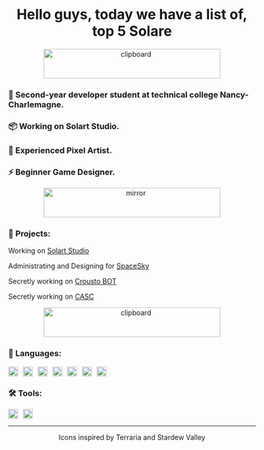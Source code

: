 <h1 align="center">Hello guys, today we have a list of, top 5 Solare</h1>

<div align="center">
  <img src="https://imgur.com/lCLpGW9.png" alt="clipboard" width="360" height="60" />
  <h3 align="left">💬 Second-year developer student at technical college Nancy-Charlemagne.</h3>
  <h3 align="left">📦 Working on Solart Studio.</h3>
  <h3 align="left">🎨 Experienced Pixel Artist.</h3>
  <h3 align="left">⚡ Beginner Game Designer.</h3>
</div>

<div align="center">
  <img src="https://imgur.com/ZuFWOhV.png" alt="mirror" width="360" height="60" />
</div>

<h3 align="left">🍱 Projects:</h3>
<div align="left">
  <p>Working on <a href="https://github.com/Solart-Studio">Solart Studio</a></p>
  <p>Administrating and Designing for <a href="https://spacesky.fr">SpaceSky</a></p>
  <p>Secretly working on <a href="https://github.com/SolareFlame/CroustoV2">Crousto BOT</a></p>
  <p>Secretly working on <a href="https://github.com/SolareFlame/CASC">CASC</a></p>
</div>

<div align="center">
  <img src="https://imgur.com/nZ4r1cE.png" alt="clipboard" width="360" height="60" />
</div>

<h3 align="left">🔖 Languages:</h3>
<div style="display: flex; gap: 10px; align-items: center;">
  <img src="https://img.shields.io/badge/Java-007396?style=flat&logo=java&logoColor=white" alt="Java" height="20" />
  <img src="https://img.shields.io/badge/JavaScript-F7DF1E?style=flat&logo=javascript&logoColor=black" alt="JavaScript" height="20" />
  <img src="https://img.shields.io/badge/C-A8B9CC?style=flat&logo=c&logoColor=white" alt="C" height="20" />
  <img src="https://img.shields.io/badge/Oracle-F80000?style=flat&logo=oracle&logoColor=white" alt="Oracle" height="20" />
  <img src="https://img.shields.io/badge/Python-3776AB?style=flat&logo=python&logoColor=white" alt="Python" height="20" />
  <img src="https://img.shields.io/badge/HTML-E34F26?style=flat&logo=html5&logoColor=white" alt="HTML" height="20" />
  <img src="https://img.shields.io/badge/CSS-1572B6?style=flat&logo=css3&logoColor=white" alt="CSS" height="20" />
</div>

<h3 align="left">🛠️ Tools:</h3>
<div style="display: flex; gap: 10px; align-items: center;">
  <img src="https://img.shields.io/badge/Aseprite-7D3F1C?style=flat&logo=aseprite&logoColor=white" alt="Aseprite" height="20" />
  <img src="https://img.shields.io/badge/Figma-F24E1E?style=flat&logo=figma&logoColor=white" alt="Figma" height="20" />
</div>



 <hr/>
<footer align="center">
  <p>Icons inspired by Terraria and Stardew Valley</p>
</footer>


